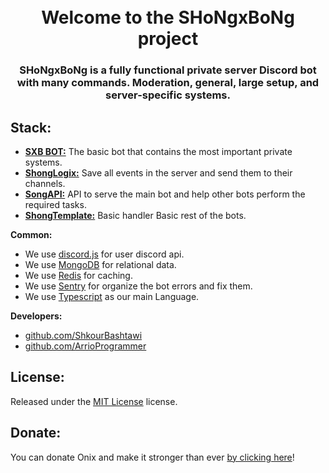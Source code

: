 <h1 align="center">
  <br>
  Welcome to the SHoNgxBoNg project
 <br>
</h1>

<h3 align=center>SHoNgxBoNg is a fully functional private server Discord bot with many commands. Moderation, general, large setup, and server-specific systems.</h3>

## Stack:

- **[SXB BOT:](https://github.com/1SHoNgxBoNg/Bot)** The basic bot that contains the most important private systems.
- **[ShongLogix:](https://github.com/1SHoNgxBoNg/ShongLogix)** Save all events in the server and send them to their channels.
- **[SongAPI:](https://github.com/1SHoNgxBoNg/ShongAPI)** API to serve the main bot and help other bots perform the required tasks.
- **[ShongTemplate:](https://github.com/1SHoNgxBoNg/ShongTemplate)** Basic handler Basic rest of the bots.

**Common:** 
- We use [discord.js](https://github.com/discordjs/discord.js) for user discord api.
- We use [MongoDB](https://www.mongodb.com/) for relational data.
- We use [Redis](https://redis.io) for caching.
- We use [Sentry](https://sentry.io/) for organize the bot errors and fix them.
- We use [Typescript](https://www.typescriptlang.org/) as our main Language.

**Developers:**
- [github.com/ShkourBashtawi](https://github.com/ShkourBashtawi)
- [github.com/ArrioProgrammer](https://github.com/ArrioProgrammer)

## License:

Released under the [MIT License](https://choosealicense.com/licenses/mit) license.

## Donate:

You can donate Onix and make it stronger than ever [by clicking here](https://paypal.me/shkour)!
